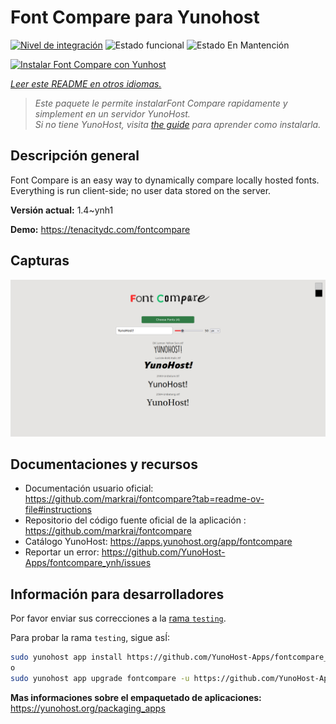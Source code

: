 <!--
Este archivo README esta generado automaticamente<https://github.com/YunoHost/apps/tree/master/tools/readme_generator>
No se debe editar a mano.
-->

# Font Compare para Yunohost

[![Nivel de integración](https://apps.yunohost.org/badge/integration/fontcompare)](https://ci-apps.yunohost.org/ci/apps/fontcompare/)
![Estado funcional](https://apps.yunohost.org/badge/state/fontcompare)
![Estado En Mantención](https://apps.yunohost.org/badge/maintained/fontcompare)

[![Instalar Font Compare con Yunhost](https://install-app.yunohost.org/install-with-yunohost.svg)](https://install-app.yunohost.org/?app=fontcompare)

*[Leer este README en otros idiomas.](./ALL_README.md)*

> *Este paquete le permite instalarFont Compare rapidamente y simplement en un servidor YunoHost.*  
> *Si no tiene YunoHost, visita [the guide](https://yunohost.org/install) para aprender como instalarla.*

## Descripción general

Font Compare is an easy way to dynamically compare locally hosted fonts.
Everything is run client-side; no user data stored on the server. 


**Versión actual:** 1.4~ynh1

**Demo:** <https://tenacitydc.com/fontcompare>

## Capturas

![Captura de Font Compare](./doc/screenshots/Fontcompare.png)

## Documentaciones y recursos

- Documentación usuario oficial: <https://github.com/markrai/fontcompare?tab=readme-ov-file#instructions>
- Repositorio del código fuente oficial de la aplicación : <https://github.com/markrai/fontcompare>
- Catálogo YunoHost: <https://apps.yunohost.org/app/fontcompare>
- Reportar un error: <https://github.com/YunoHost-Apps/fontcompare_ynh/issues>

## Información para desarrolladores

Por favor enviar sus correcciones a la [rama `testing`](https://github.com/YunoHost-Apps/fontcompare_ynh/tree/testing).

Para probar la rama `testing`, sigue asÍ:

```bash
sudo yunohost app install https://github.com/YunoHost-Apps/fontcompare_ynh/tree/testing --debug
o
sudo yunohost app upgrade fontcompare -u https://github.com/YunoHost-Apps/fontcompare_ynh/tree/testing --debug
```

**Mas informaciones sobre el empaquetado de aplicaciones:** <https://yunohost.org/packaging_apps>
